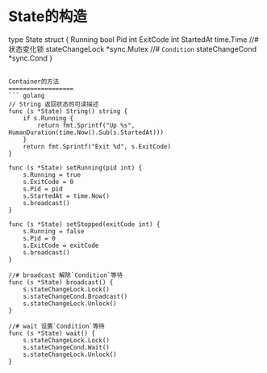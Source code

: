 State的构造
==================
type State struct {
	Running   bool
	Pid       int
	ExitCode  int
	StartedAt time.Time
    //# 状态变化锁
	stateChangeLock *sync.Mutex
	//# `Condition`
	stateChangeCond *sync.Cond
}
```

Container的方法
==================
``` golang
// String 返回状态的可读描述
func (s *State) String() string {
	if s.Running {
		return fmt.Sprintf("Up %s", HumanDuration(time.Now().Sub(s.StartedAt)))
	}
	return fmt.Sprintf("Exit %d", s.ExitCode)
}

func (s *State) setRunning(pid int) {
	s.Running = true
	s.ExitCode = 0
	s.Pid = pid
	s.StartedAt = time.Now()
	s.broadcast()
}

func (s *State) setStopped(exitCode int) {
	s.Running = false
	s.Pid = 0
	s.ExitCode = exitCode
	s.broadcast()
}

//# broadcast 解除`Condition`等待
func (s *State) broadcast() {
	s.stateChangeLock.Lock()
	s.stateChangeCond.Broadcast()
	s.stateChangeLock.Unlock()
}

//# wait 设置`Condition`等待
func (s *State) wait() {
	s.stateChangeLock.Lock()
	s.stateChangeCond.Wait()
	s.stateChangeLock.Unlock()
}
```
